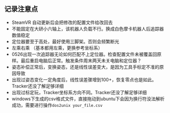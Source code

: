 ## 记录注意点
- SteamVR 自动更新后会把修改的配置文件给改回去
- 不能固定在大研小六轴上，该机器人负载不行。换成白色摩卡机器人后追踪器数值稳定
- 定位器要至于高处，最好使用三脚架。否则会频繁断光
- 左乘右乘  （基本都用左乘，更换参考坐标系）
- 0526出现一次追踪器无论如何匹配不上定位器。检查配置文件未被覆盖回原样。最后重启电脑后正常。触发条件周末两天未关电脑和定位器？
- 姿态补偿正常后，变换姿态，还是线性误差变大，是因为工具手标定不准的原因导致
- 出现过姿态变化一定角度后，线性误差骤增到100+，恢复零点也是如此。Tracker还没了解足够详细
- 出现过标定玩，Tracker坐标系方向不同。Tracker还没了解足够详细
- windows下生成的csv格式文件，直接拖动到ubuntu下会因为换行符没法解析成功，需要进行操作`dos2unix your_file.csv`